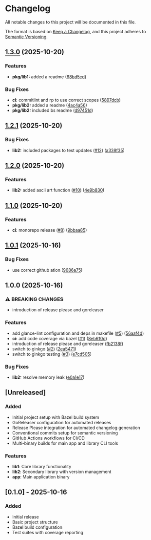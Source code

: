 # Changelog

All notable changes to this project will be documented in this file.

The format is based on [Keep a Changelog](https://keepachangelog.com/en/1.0.0/),
and this project adheres to [Semantic Versioning](https://semver.org/spec/v2.0.0.html).

## [1.3.0](https://github.com/omargallob/mono-repo-release/compare/v1.2.1...v1.3.0) (2025-10-20)


### Features

* **pkg/lib1:** added a readme ([68bd5cd](https://github.com/omargallob/mono-repo-release/commit/68bd5cd98a6267b65e411bfd2a03ddf75e7d694e))


### Bug Fixes

* **ci:** commitlint and rp to use correct scopes ([5897dcb](https://github.com/omargallob/mono-repo-release/commit/5897dcbfd4c3f759baff9bb2c08c5ed3f0254296))
* **pkg/lib2:** added a readme ([4ac4a56](https://github.com/omargallob/mono-repo-release/commit/4ac4a563c2b5f9491b6a8edf54ee79ff04e526c9))
* **pkg/lib2:** included bs readme ([d97451d](https://github.com/omargallob/mono-repo-release/commit/d97451db7fe503d040e530311101029e9dde2fe6))

## [1.2.1](https://github.com/omargallob/mono-repo-release/compare/v1.2.0...v1.2.1) (2025-10-20)


### Bug Fixes

* **lib2:** included packages to test updates ([#12](https://github.com/omargallob/mono-repo-release/issues/12)) ([a338f35](https://github.com/omargallob/mono-repo-release/commit/a338f35ad96eb07b24f009403b2ebfc33c21dbd8))

## [1.2.0](https://github.com/omargallob/mono-repo-release/compare/v1.1.0...v1.2.0) (2025-10-20)


### Features

* **lib2:** added ascii art function ([#10](https://github.com/omargallob/mono-repo-release/issues/10)) ([4e9b830](https://github.com/omargallob/mono-repo-release/commit/4e9b830309c68089729fa43fc9f3b5514da65d4b))

## [1.1.0](https://github.com/omargallob/mono-repo-release/compare/v1.0.1...v1.1.0) (2025-10-20)


### Features

* **ci:** monorepo release ([#8](https://github.com/omargallob/mono-repo-release/issues/8)) ([9bbaa85](https://github.com/omargallob/mono-repo-release/commit/9bbaa85e58e46730c6f9c28861bace5a5a956f38))

## [1.0.1](https://github.com/omargallob/mono-repo-release/compare/v1.0.0...v1.0.1) (2025-10-16)


### Bug Fixes

* use correct github ation ([9686a75](https://github.com/omargallob/mono-repo-release/commit/9686a75bbc1e7bbe833fd32db2419d2f4e4f5ced))

## 1.0.0 (2025-10-16)


### ⚠ BREAKING CHANGES

* introduction of release please and goreleaser

### Features

* add glance-lint configuration and deps in makefile ([#5](https://github.com/omargallob/mono-repo-release/issues/5)) ([56aaf4d](https://github.com/omargallob/mono-repo-release/commit/56aaf4d27dba91cbd2ec194af78d0dc1b61edbd7))
* **ci:** add code coverage via bazel ([#1](https://github.com/omargallob/mono-repo-release/issues/1)) ([8eb610d](https://github.com/omargallob/mono-repo-release/commit/8eb610df15465aee3e89605590bd60508dc2ab76))
* introduction of release please and goreleaser ([fb2138f](https://github.com/omargallob/mono-repo-release/commit/fb2138f7105ea3f9dfc90213028080c198025f8e))
* switch to ginkgo ([#2](https://github.com/omargallob/mono-repo-release/issues/2)) ([2ea5471](https://github.com/omargallob/mono-repo-release/commit/2ea54717ad7e0486ad4dc82c68742f32c5fc56c0))
* switch to ginkgo testing ([#3](https://github.com/omargallob/mono-repo-release/issues/3)) ([e7cd505](https://github.com/omargallob/mono-repo-release/commit/e7cd505f149eab21dd5a7255790d93d2dcd8f981))


### Bug Fixes

* **lib2:** resolve memory leak ([e0a1e17](https://github.com/omargallob/mono-repo-release/commit/e0a1e17e8e980fa1a1b6242af89a6c6e7f187ccb))

## [Unreleased]

### Added
- Initial project setup with Bazel build system
- GoReleaser configuration for automated releases
- Release Please integration for automated changelog generation
- Conventional commits setup for semantic versioning
- GitHub Actions workflows for CI/CD
- Multi-binary builds for main app and library CLI tools

### Features
- **lib1**: Core library functionality
- **lib2**: Secondary library with version management
- **app**: Main application binary

## [0.1.0] - 2025-10-16

### Added
- Initial release
- Basic project structure
- Bazel build configuration
- Test suites with coverage reporting
